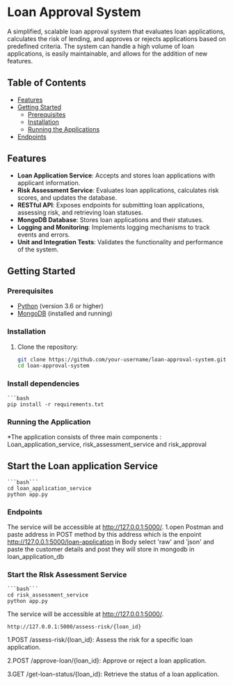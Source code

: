 # Loan Approval System

A simplified, scalable loan approval system that evaluates loan applications, calculates the risk of lending, and approves or rejects applications based on predefined criteria. The system can handle a high volume of loan applications, is easily maintainable, and allows for the addition of new features.

## Table of Contents

- [Features](#features)
- [Getting Started](#getting-started)
  - [Prerequisites](#prerequisites)
  - [Installation](#installation)
  - [Running the Applications](#running-the-applications)
- [Endpoints](#endpoints)

## Features

- **Loan Application Service**: Accepts and stores loan applications with applicant information.
- **Risk Assessment Service**: Evaluates loan applications, calculates risk scores, and updates the database.
- **RESTful API**: Exposes endpoints for submitting loan applications, assessing risk, and retrieving loan statuses.
- **MongoDB Database**: Stores loan applications and their statuses.
- **Logging and Monitoring**: Implements logging mechanisms to track events and errors.
- **Unit and Integration Tests**: Validates the functionality and performance of the system.

## Getting Started

### Prerequisites

- [Python](https://www.python.org/downloads/) (version 3.6 or higher)
- [MongoDB](https://www.mongodb.com/try/download/community) (installed and running)

### Installation

1. Clone the repository:

   ```bash
   git clone https://github.com/your-username/loan-approval-system.git
   cd loan-approval-system

### Install dependencies
    ```bash
    pip install -r requirements.txt


### Running the Application
*The application consists of three main components : Loan_application_service, risk_assessment_service and risk_approval

## Start the Loan application Service
    ```bash```
    cd loan_application_service
    python app.py

### Endpoints

The service will be accessible at http://127.0.0.1:5000/.
1.open Postman and paste address in POST method by this address which is the enpoint http://127.0.0.1:5000/loan-application
in Body select 'raw' and 'json' and paste the customer details and post they will store in mongodb in loan_application_db


### Start the RIsk Assessment Service
    ```bash```
    cd risk_assessment_service
    python app.py
The service will be accessible at http://127.0.0.1:5000/.

    http://127.0.0.1:5000/assess-risk/{loan_id}

1.POST /assess-risk/{loan_id}: Assess the risk for a specific loan application.

2.POST /approve-loan/{loan_id}: Approve or reject a loan application.

3.GET /get-loan-status/{loan_id}: Retrieve the status of a loan application.
